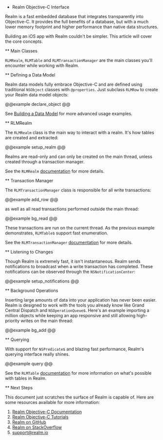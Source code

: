 * Realm Objective-C Interface

Realm is a fast embedded database that integrates transparently into Objective-C. It provides the full benefits of a database, but with a much lower memory footprint and higher performance than native data structures.

Building an iOS app with Realm couldn't be simpler. This article will cover the core concepts.

** Main Classes

<code>RLMRealm</code>, <code>RLMTable</code> and <code>RLMTransactionManager</code> are the main classes you'll encounter while working with Realm.

** Defining a Data Model

Realm data models fully embrace Objective-C and are defined using traditional <code>NSObject</code> classes with <code>@properties</code>. Just subclass <code>RLMRow</code> to create your Realm data model objects:

@@example declare_object @@

See <a href="#">Building a Data Model</a> for more advanced usage examples.

** RLMRealm

The <code>RLMRealm</code> class is the main way to interact with a realm. It's how tables are created and extracted:

@@example setup_realm @@

Realms are read-only and can only be created on the main thread, unless created through a transaction manager.

See the <code>RLMRealm</code> <a href="#">documentation</a> for more details.

** Transaction Manager

The <code>RLMTransactionManager</code> class is responsible for all write transactions:

@@example add_row @@

as well as all read transactions performed outside the main thread:

@@example bg_read @@

These transactions are run on the current thread. As the previous example demonstrates, <code>RLMTable</code>s support fast enumeration.

See the <code>RLMTransactionManager</code> <a href="#">documentation</a> for more details.

** Listening to Changes

Though Realm is extremely fast, it isn't instantaneous. Realm sends notifications to broadcast when a write transaction has completed. These notifications can be observed through the <code>NSNotificationCenter</code>:

@@example setup_notifications @@

** Background Operations

Inserting large amounts of data into your application has never been easier. Realm is designed to work with the tools you already know like Grand Central Dispatch and <code>NSOperationQueue</code>s. Here's an example importing a million objects while keeping an app responsive and still allowing high-priority writes on the main thread:

@@example bg_add @@

** Querying

With support for <code>NSPredicate</code>s and blazing fast performance, Realm's querying interface really shines.

@@example query @@

See the <code>RLMTable</code> <a href="#">documentation</a> for more information on what's possible with tables in Realm.

** Next Steps

This document just scratches the surface of Realm is capable of. Here are some resources available for more information:

<ol>
    <li><a href="#">Realm Objective-C Documentation</a></li>
    <li><a href="#">Realm Objective-C Tutorials</a></li>
    <li><a href="#">Realm on GitHub</a></li>
    <li><a href="#">Realm on StackOverflow</a></li>
    <li><a href="mailto:support@realm.io">support@realm.io</a></li>
</ol>
